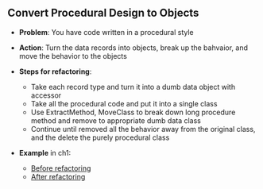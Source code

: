## Convert Procedural Design to Objects

- **Problem**: You have code written in a procedural style
- **Action**: Turn the data records into objects, break up the bahvaior, and move the behavior to the objects

- **Steps for refactoring**:
  - Take each record type and turn it into a dumb data object with accessor
  - Take all the procedural code and put it into a single class
  - Use ExtractMethod, MoveClass to break down long procedure method and remove to appropriate dumb data class
  - Continue until removed all the behavior away from the original class, and the delete the purely procedural class

- **Example** in ch1:
  - [Before refactoring](../ch1/VideoStoreStatement.java)
  - [After refactoring](../ch1/VideoStoreStatementV9.java)